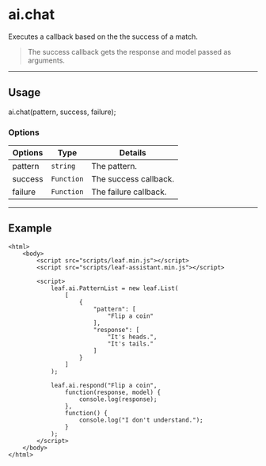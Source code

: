 # ai.chat

Executes a callback based on the the success of a match.

> The success callback gets the response and model passed as arguments.

----------------------------------------------------------------------

## Usage

ai.chat(pattern, success, failure);

### Options

| Options         | Type          | Details                          |
| --------------- | ------------- | -------------------------------- |
| pattern         | `string`      | The pattern.                     |
| success         | `Function`    | The success callback.            |
| failure         | `Function`    | The failure callback.            |

----------------------------------------------------------------------

## Example

	<html>
		<body>
			<script src="scripts/leaf.min.js"></script>
            <script src="scripts/leaf-assistant.min.js"></script>

			<script>
                leaf.ai.PatternList = new leaf.List(
					[
						{
							"pattern": [
								"Flip a coin"
							],
							"response": [
								"It's heads.",
								"It's tails."
							]
						}
					]
                );

                leaf.ai.respond("Flip a coin",
                    function(response, model) {
                        console.log(response);
                    },
                    function() {
                        console.log("I don't understand.");
                    }
                );
			</script>
		</body>
	</html>
